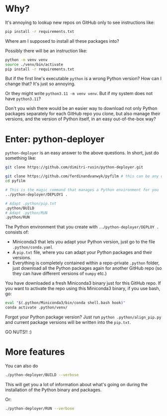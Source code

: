 

# Why?

It's annoying to lookup new repos on GitHub only to see instructions like:
```sh
pip install -r requirements.txt
```

Where am I supposed to install all these packages into?

Possibly there will be an instruction like:
```sh
python -m venv venv
source ./venv/bin/activate
pip install -r requirements.txt
```

But if the first line's executable `python` is a wrong Python version? How can I change that? It's just so annoying.

Or they might write `python3.11 -m venv venv`. But if my system does not have `python3.11`?

Don't you wish there would be an easier way to download not only Python packages separately for each GitHub repo you clone, but also manage their versions, and the version of Python itself, in an easy out-of-the-box way?

# Enter: python-deployer

`python-deployer` is an easy answer to the above questions. In short, just do something like:

```sh
git clone https://github.com/dimitri-rusin/python-deployer.git

git clone https://github.com/ferdinandvanwyk/pyfilm # this can be any other GitHub repo with an annoying `pip install -r requirements.txt` instruction
cd pyfilm

# This is the magic command that manages a Python environment for you
../python-deployer/DEPLOY1 .

# Adapt .python/pip.txt
.python/BUILD
# Adapt .python/RUN
.python/RUN
```

The Python environment that you create with `../python-deployer/DEPLOY .` consists of:
- Miniconda3 that lets you adapt your Python version, just go to the file `.python/conda.yaml`
- A `pip.txt` file, where you can adapt your Python packages and their versions.
- Everything is completely contained within a repo-private `.python` folder, just download all the Python packages again for another GitHub repo (so they can have different versions of `numpy` etc.)

You have downloaded a fresh Miniconda3 binary just for this GitHub repo. If you want to activate the repo using this Miniconda3 binary, if you use bash, go:
```sh
eval "$(.python/Miniconda3/bin/conda shell.bash hook)"
conda activate .python/venv/
```

Forgot your Python package version? Just run `python .python/align_pip.py` and current package versions will be written into the `pip.txt`.

GO NUTS!! :)

# More features

You can also do
```sh
./python-deployer/BUILD --verbose
```
This will get you a lot of information about what's going on during the installation of the Python binary and packages.


Or:
```sh
./python-deployer/RUN --verbose
```
